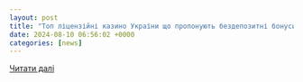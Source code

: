 ```yaml
---
layout: post
title: "Топ ліцензійні казино України що пропонують бездепозитні бонуси за реєстрацію"
date: 2024-08-10 06:56:02 +0000
categories: [news]
---
```


[Читати далі](https://khersonline.net/lenta/337946-yak-kazino-proponuyut-vigdn-bonusi-za-reyestracyu-bez-depozitu-v-2024-roc.html)
